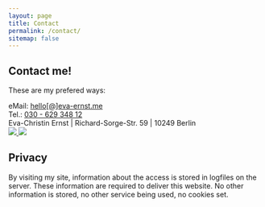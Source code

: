 ```yaml
---
layout: page
title: Contact
permalink: /contact/
sitemap: false
---
```


<h2 class="work-experience__headline">Contact me!</h2>
<p class="contact__intro">
  These are my prefered ways:
</p>
<div class="row">
  <div class="six columns">
    <div class="contact__methods">
      eMail: <a href="mailto:hello@eva-ernst.me">hello[@]eva-ernst.me</a>
      <br> Tel.: <a href="tel:+493062934812">030 - 629 348 12</a>
    </div>
  </div>

  <div class="contact__address">
    Eva-Christin&nbsp;Ernst&nbsp;|&nbsp;Richard-Sorge-Str.&nbsp;59&nbsp;|&nbsp;10249&nbsp;Berlin
  </div>

  <a class="contact__social-link" href="https://www.linkedin.com/in/eva-christin-e-61598abb/">
    <img src="{{ '/img/linkedin.svg' | relative_url }}">
  </a>
  <a class="contact__social-link" href="https://github.com/evafroehlich/">
    <img src="{{ '/img/github.svg' | relative_url }}">
  </a>

</div>

<h2 class="work-experience__headline">Privacy</h2>
<p>By visiting my site, information about the access is stored in logfiles on the server. These information are required to deliver this website.
No other information is stored, no other service being used, no cookies set.
</p>
